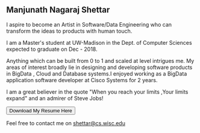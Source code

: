 ## Manjunath Nagaraj Shettar

I aspire to become an Artist in Software/Data Engineering who can transform the ideas to products with human touch.

I am a Master's student at UW-Madison in the Dept. of Computer Sciences expected to graduate on Dec - 2018.

Anything which can be built from 0 to 1 and scaled at level intrigues me. My areas of interest broadly lie in designing and developing software products in BigData , Cloud and Database systems.I enjoyed working as a BigData application software developer at Cisco Systems for 2 years.

I am a great believer in the quote "When you reach your limits ,Your limits expand" and an admirer of Steve Jobs! 

<button name="button" onclick="https://www.dropbox.com/home?preview=Manjunath-Nagaraj-Shettar.pdf" >Download My Resume Here</button>

Feel free to contact me on shettar@cs.wisc.edu

